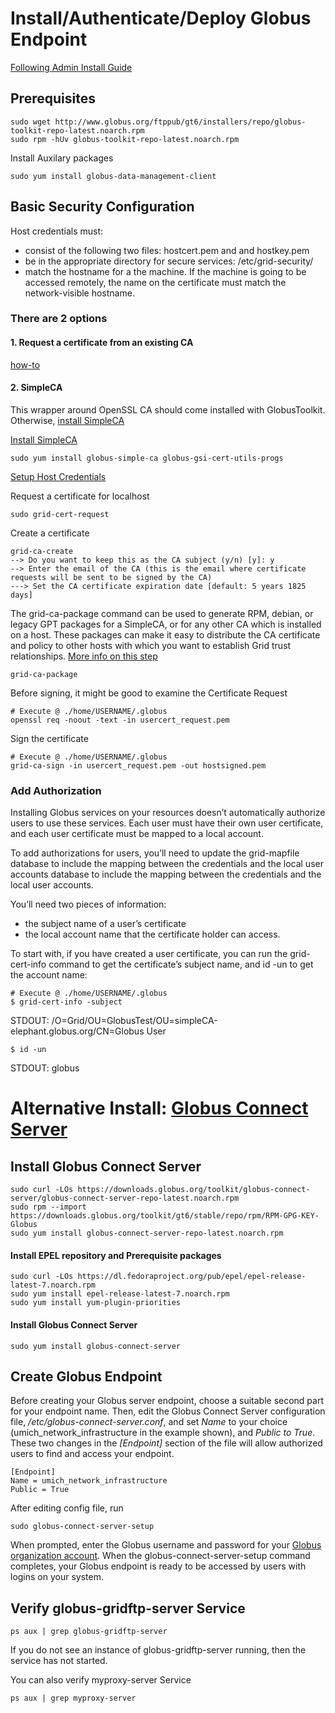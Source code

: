 # Install/Authenticate/Deploy Globus Endpoint
[Following Admin Install Guide](toolkit.globus.org/toolkit/docs/latest-stable/admin/install/)

## Prerequisites
```
sudo wget http://www.globus.org/ftppub/gt6/installers/repo/globus-toolkit-repo-latest.noarch.rpm
sudo rpm -hUv globus-toolkit-repo-latest.noarch.rpm
```

Install Auxilary packages
```
sudo yum install globus-data-management-client
```

## Basic Security Configuration
Host credentials must:

- consist of the following two files: hostcert.pem and and hostkey.pem
- be in the appropriate directory for secure services: /etc/grid-security/
- match the hostname for a the machine. If the machine is going to be accessed remotely, the name on the certificate must match the network-visible hostname.

### There are 2 options
#### 1. Request a certificate from an existing CA
[how-to](http://toolkit.globus.org/toolkit/docs/latest-stable/gsic/admin/index.html#gsic-configuring)

#### 2. SimpleCA
This wrapper around OpenSSL CA should come installed with GlobusToolkit. Otherwise, [install SimpleCA](http://toolkit.globus.org/toolkit/docs/latest-stable/admin/install/appendix.html#gtadmin-simpleca)

[Install SimpleCA](http://toolkit.globus.org/toolkit/docs/latest-stable/admin/install/appendix.html#simpleca-admin-installing)
```
sudo yum install globus-simple-ca globus-gsi-cert-utils-progs
```
[Setup Host Credentials](http://grid.ncsa.illinois.edu/myproxy/fromscratch.html#simpleca_setup)

Request a certificate for localhost
```
sudo grid-cert-request 
```

Create a certificate
```
grid-ca-create
--> Do you want to keep this as the CA subject (y/n) [y]: y
--> Enter the email of the CA (this is the email where certificate
requests will be sent to be signed by the CA)
---> Set the CA certificate expiration date [default: 5 years 1825 days]
```

The grid-ca-package command can be used to generate RPM, debian, or legacy GPT packages for a SimpleCA, or for any other CA which is installed on a host. These packages can make it easy to distribute the CA certificate and policy to other hosts with which you want to establish Grid trust relationships.
[More info on this step](http://toolkit.globus.org/toolkit/docs/latest-stable/simpleca/admin/index.html#grid-ca-package)
```
grid-ca-package
```

Before signing, it might be good to examine the Certificate Request
```
# Execute @ ./home/USERNAME/.globus
openssl req -noout -text -in usercert_request.pem 

```

Sign the certificate
```
# Execute @ ./home/USERNAME/.globus
grid-ca-sign -in usercert_request.pem -out hostsigned.pem
```

### Add Authorization
Installing Globus services on your resources doesn’t automatically authorize users to use these services. Each user must have their own user certificate, and each user certificate must be mapped to a local account.

To add authorizations for users, you’ll need to update the grid-mapfile database to include the mapping between the credentials and the local user accounts database to include the mapping between the credentials and the local user accounts.

You’ll need two pieces of information:
- the subject name of a user’s certificate
- the local account name that the certificate holder can access.

To start with, if you have created a user certificate, you can run the grid-cert-info command to get the certificate’s subject name, and id -un to get the account name:
```
# Execute @ ./home/USERNAME/.globus
$ grid-cert-info -subject
```
STDOUT:
/O=Grid/OU=GlobusTest/OU=simpleCA-elephant.globus.org/CN=Globus User

```
$ id -un
```
STDOUT:
globus



# Alternative Install: [Globus Connect Server](https://docs.globus.org/globus-connect-server-installation-guide/)
## Install Globus Connect Server
```
sudo curl -LOs https://downloads.globus.org/toolkit/globus-connect-server/globus-connect-server-repo-latest.noarch.rpm
sudo rpm --import https://downloads.globus.org/toolkit/gt6/stable/repo/rpm/RPM-GPG-KEY-Globus
sudo yum install globus-connect-server-repo-latest.noarch.rpm

```

#### Install EPEL repository and Prerequisite packages
```
sudo curl -LOs https://dl.fedoraproject.org/pub/epel/epel-release-latest-7.noarch.rpm
sudo yum install epel-release-latest-7.noarch.rpm
sudo yum install yum-plugin-priorities
```

#### Install Globus Connect Server
```
sudo yum install globus-connect-server
```

## Create Globus Endpoint
Before creating your Globus server endpoint, choose a suitable second part for your endpoint name. Then, edit the Globus Connect Server configuration file, */etc/globus-connect-server.conf*, and set *Name* to your choice (umich_network_infrastructure in the example shown), and *Public to True*. These two changes in the *[Endpoint]* section of the file will allow authorized users to find and access your endpoint.
```
[Endpoint]
Name = umich_network_infrastructure
Public = True

```
After editing config file, run
```
sudo globus-connect-server-setup
```
When prompted, enter the Globus username and password for your [Globus organization account](https://docs.globus.org/globus-connect-server-installation-guide/#organization-account-anchor). When the globus-connect-server-setup command completes, your Globus endpoint is ready to be accessed by users with logins on your system.

## Verify globus-gridftp-server Service
```
ps aux | grep globus-gridftp-server
```
If you do not see an instance of globus-gridftp-server running, then the service has not started. 

You can also verify myproxy-server Service
```
ps aux | grep myproxy-server
```
